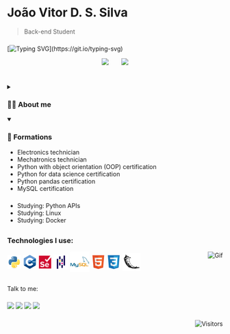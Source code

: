 # João Vitor D. S. Silva
> Back-end Student
###

[![Typing SVG](https://readme-typing-svg.demolab.com/?lines=Welcome+to+my+profile;Nickname:+Vitin;Trainee+Fulltime;)](https://git.io/typing-svg)

<div style="display: flex; justify-content: center;">
  <a href="https://github.com/Only-Vitin/" style="margin-right: 20px;">
    <img height="165em" src="https://github-readme-stats.vercel.app/api?username=Only-Vitin&show_icons=true&theme=tokyonight&include_all_commits=true&count_private=true&cache_seconds=1800"/>
  </a>
  <a href="https://github.com/Only-Vitin/" style="margin-left:  10px;">
  <img height="165em" src="https://github-readme-stats.vercel.app/api/top-langs/?username=Only-Vitin&layout=compact&langs_count=7&theme=tokyonight&cache_seconds=1800"/>
  </a>
</div>

#

<details close> 
  <summary><h3>🙋‍♂️​ About me</h3></summary>
  <p align="left">
    
  - 18 years old
  - Little experience in back end
  - Student at Fatec Dep. Julio Julinho Marcondes de Moura
  - Trainee at Fulltime
  - Developing a WhatsApp bot: RoZAP
  - Garça SP - Brazil
    
  </p>
</details>

<details open> 
  <summary><h3>📘 Formations</h3></summary>
  <p align="left">
    
  - Electronics technician
  - Mechatronics technician
  - Python with object orientation (OOP) certification
  - Python for data science certification
  - Python pandas certification
  - MySQL certification
    ###
  - Studying: Python APIs
  - Studying: Linux
  - Studying: Docker
    
  </p>
</details>

##
### Technologies I use:
<div style="display: inline_block">
  <img align="center" alt="Python" height="33" width="33" src="https://raw.githubusercontent.com/devicons/devicon/master/icons/python/python-original.svg">
  <img align="center" alt="Cpp" height="32" width="32" src="https://raw.githubusercontent.com/devicons/devicon/master/icons/cplusplus/cplusplus-original.svg">
  <img align="center" alt="Selenium" height="31" width="31" src="https://raw.githubusercontent.com/devicons/devicon/master/icons/selenium/selenium-original.svg">
  <img align="center" alt="Pandas" height="35" width="35" src="https://raw.githubusercontent.com/devicons/devicon/master/icons/pandas/pandas-original.svg">
  <img align="center" alt="MySQL" height="48" width="46" src="https://raw.githubusercontent.com/devicons/devicon/master/icons/mysql/mysql-original-wordmark.svg">
  <img align="center" alt="HTML" height="33" width="32" src="https://raw.githubusercontent.com/devicons/devicon/master/icons/html5/html5-original.svg">
  <img align="center" alt="CSS" height="33" width="32" src="https://raw.githubusercontent.com/devicons/devicon/master/icons/css3/css3-original.svg">
  <img align="center" alt="Flask" height="42" width="42" src="https://raw.githubusercontent.com/devicons/devicon/master/icons/flask/flask-original.svg">

  <img align="right" alt="Gif" src="https://cdn.discordapp.com/attachments/1007079209790869554/1113331700462796830/Hnet.com-image1.gif">
</div>

  ##
  
  <p>Talk to me:</p>
  
  ###
  
<div> 
  <a href="https://instagram.com/only._.vitin/" target="_blank"><img src="https://img.shields.io/badge/-Instagram-%23E4405F?style=for-the-badge&logo=instagram&logoColor=white" target="_blank"></a>
  <a href="https://discord.gg/7vEFK2myQv" target="_blank"><img src="https://img.shields.io/badge/Discord-7289DA?style=for-the-badge&logo=discord&logoColor=white" target="_blank"></a> 
  <a href = "mailto:silvas.joaov@gmail.com"><img src="https://img.shields.io/badge/-Gmail-%23333?style=for-the-badge&logo=gmail&logoColor=white" target="_blank"></a>
  <a href="https://br.linkedin.com/in/jo%C3%A3o-vitor-dos-santos-silva-20a333178" target="_blank"><img src="https://img.shields.io/badge/-LinkedIn-%230077B5?style=for-the-badge&logo=linkedin&logoColor=white" target="_blank"></a>
</div>

###

<p align="right">
  <img src="https://visitor-badge.laobi.icu/badge?page_id=Only-Vitin" alt="Visitors">
</p>
